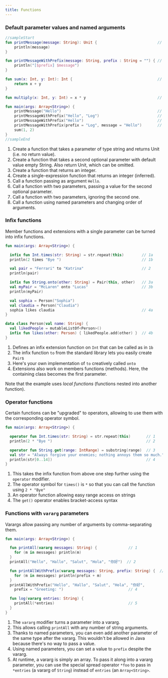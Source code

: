 ```yaml
---
title: Functions
---
```


### Default parameter values and named arguments

<div class="sample" markdown="1">

```kotlin
//sampleStart
fun printMessage(message: String): Unit {                           // 1
    println(message)
}

fun printMessageWithPrefix(message: String, prefix : String = "") { // 2
    println("[$prefix] $message")
}

fun sum(x: Int, y: Int): Int {                                      // 3
    return x + y
}

fun multiply(x: Int, y: Int) = x * y                                // 4

fun main(args: Array<String>) {
    printMessage("Hello")                                           // 5                    
    printMessageWithPrefix("Hello", "Log")                          // 6
    printMessageWithPrefix("Hello")                                 // 7
    printMessageWithPrefix(prefix = "Log", message = "Hello")       // 8
    sum(1, 2)
}
//sampleEnd
```

</div>

1. Create a function that takes a parameter of type string and returns Unit (i.e. no return value).
2. Create a function that takes a second optional parameter with default value empty String. Also return Unit, which can be omitted.
3. Create a function that returns an integer.
4. Create a single-expression function that returns an integer (inferred).
5. Call a function passing as argument `Hello`.
6. Call a function with two parameters, passing a value for the second optional parameter.
7. Call a function with two parameters, ignoring the second one. 
8. Call a function using named parameters and changing order of arguments.

### Infix functions

Member functions and extensions with a single parameter can be turned into infix functions.

<div class="sample" markdown="1">

```kotlin
fun main(args: Array<String>) {

  infix fun Int.times(str: String) = str.repeat(this)        // 1a
  println(2 times "Bye ")                                    // 1b

  val pair = "Ferrari" to "Katrina"                          // 2
  println(pair)

  infix fun String.onto(other: String) = Pair(this, other)   // 3a
  val myPair = "McLaren" onto "Lucas"                        // 3b
  println(myPair)

  val sophia = Person("Sophia")
  val claudia = Person("Claudia")
  sophia likes claudia                                       // 4a
}

data class Person(val name: String) {
  val likedPeople = mutableListOf<Person>()
  infix fun likes(other: Person) { likedPeople.add(other) }  // 4b
}
```

</div>

1. Defines an infix extension function on `Int` that can be called as in `1b`
2. The infix function `to` from the standard library lets you easily create `Pair`s
3. Here's your own implementation of `to` creatively called `onto`
4. Extensions also work on members functions (methods). Here, the containing class becomes the first parameter.

Note that the example uses _local functions_ (functions nested into another function).

### Operator functions

Certain functions can be "upgraded" to operators, allowing to use them with the corresponding operator symbol.

<div class="sample" markdown="1">

```kotlin
fun main(args: Array<String>) {

  operator fun Int.times(str: String) = str.repeat(this)       // 1
  println(2 * "Bye ")                                          // 2

  operator fun String.get(range: IntRange) = substring(range)  // 3
  val str = "Always forgive your enemies; nothing annoys them so much."
  println(str[0..14])                                          // 4
}
```

</div>

1. This takes the infix function from above one step further using the `operator` modifier.
2. The operator symbol for `times()` is `*` so that you can call the function using `2 * "Bye"`
3. An operator function allowing easy range access on strings
4. The `get()` operator enables bracket-access syntax

### Functions with `vararg` parameters

Varargs allow passing any number of arguments by comma-separating them.

<div class="sample" markdown="1">

```kotlin
fun main(args: Array<String>) {

  fun printAll(vararg messages: String) {              // 1
    for (m in messages) println(m)
  }
  printAll("Hello", "Hallo", "Salut", "Hola", "你好")  // 2

  fun printAllWithPrefix(vararg messages: String, prefix: String) {  // 3
    for (m in messages) println(prefix + m)
  }
  printAllWithPrefix("Hello", "Hallo", "Salut", "Hola", "你好",
    prefix = "Greeting: ")                             // 4

  fun log(vararg entries: String) {
    printAll(*entries)                                 // 5
  }
}
```

</div>

1. The `vararg` modifier turns a parameter into a vararg.
2. This allows calling `printAll` with any number of string arguments.
3. Thanks to named parameters, you can even add another parameter of the same type after the vararg. This wouldn't be allowed in Java because there's no way to pass a value.
4. Using named parameters, you can set a value to `prefix` despite the vararg.
5. At runtime, a vararg is simply an array. To pass it along into a vararg parameter, you can use the special spread operator `*foo` to pass in `*entries` (a vararg of `String`) instead of `entries` (an `Array<String>`.
